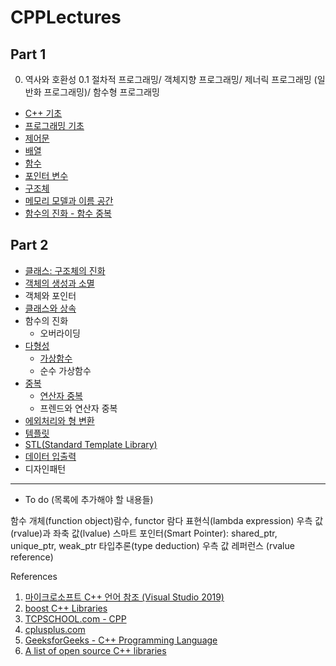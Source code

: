 # CPPLectures

## Part 1

0. 역사와 호환성
0.1 절차적 프로그래밍/ 객체지향 프로그래밍/ 제너릭 프로그래밍 (일반화 프로그래밍)/ 함수형 프로그래밍
* [C++ 기초](./CppBasic)
* [프로그래밍 기초](./BasicProgramming)
* [제어문](./Control)
* [배열](./Array)
* [함수](./function)
* [포인터 변수](./Pointer) 
* [구조체](./Structure)
* [메모리 모델과 이름 공간](./MemoryModelAndNameSpace)
* [함수의 진화 - 함수 중복](./function/overload.md)

## Part 2

* [클래스: 구조체의 진화](./Class)
* [객체의 생성과 소멸](./Class/constructor_destructor.md) 
* 객체와 포인터
* [클래스와 상속](./Inheritance)
* 함수의 진화
  - 오버라이딩
* [다형성](./Polymorphism)
  - [가상함수](./Polymorphism/VirtualFunction.md)
  - 순수 가상함수
* [중복](./Overload)
  - [연산자 중복](./Overload/OperatorOverload.md)
  - 프렌드와 연산자 중복
* [에외처리와 형 변환](./Exception)
* [템플릿](./Template)
* [STL(Standard Template Library)](./STL)
* [데이터 입출력](./InputOutput)
* 디자인패턴

-------------------------------
* To do (목록에 추가해야 할 내용들)

함수 개체(function object)람수, functor
람다 표현식(lambda expression)
우측 값(rvalue)과 좌축 값(lvalue)
스마트 포인터(Smart Pointer): shared_ptr, unique_ptr, weak_ptr
타입추론(type deduction)
우측 값 레퍼런스 (rvalue reference)


References

1. [마이크로소프트 C++ 언어 참조 (Visual Studio 2019)](https://docs.microsoft.com/ko-kr/cpp/cpp/cpp-language-reference?view=vs-2019)
2. [boost C++ Libraries](https://www.boost.org/)
3. [TCPSCHOOL.com - CPP](http://tcpschool.com/cpp/intro)
4. [cplusplus.com](http://www.cplusplus.com/)
5. [GeeksforGeeks - C++ Programming Language](https://www.geeksforgeeks.org/c-plus-plus/)
6. [A list of open source C++ libraries](https://en.cppreference.com/w/cpp/links/libs)


